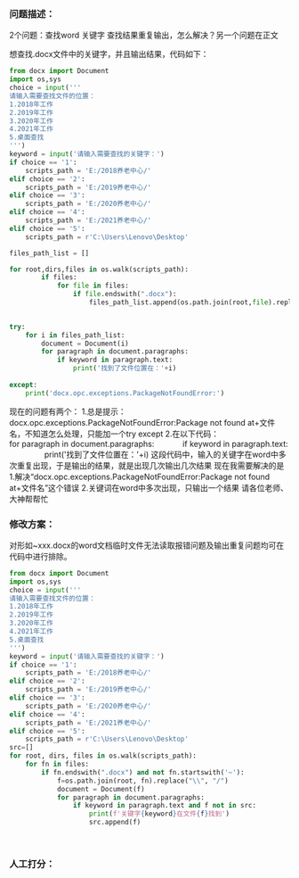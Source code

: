 ### 问题描述：
<p>2个问题：查找word 关键字 查找结果重复输出，怎么解决？另一个问题在正文</p>
想查找.docx文件中的关键字，并且输出结果，代码如下：


```python
from docx import Document
import os,sys
choice = input('''
请输入需要查找文件的位置：
1.2018年工作
2.2019年工作
3.2020年工作 
4.2021年工作
5.桌面查找
''')
keyword = input('请输入需要查找的关键字：')  
if choice == '1':
    scripts_path = 'E:/2018养老中心/'
elif choice == '2':
    scripts_path = 'E:/2019养老中心/'
elif choice == '3':
    scripts_path = 'E:/2020养老中心/'
elif choice == '4':
    scripts_path = 'E:/2021养老中心/'
elif choice == '5':
    scripts_path = r'C:\Users\Lenovo\Desktop'

files_path_list = []

for root,dirs,files in os.walk(scripts_path):
        if files:
            for file in files:
                if file.endswith(".docx"):
                    files_path_list.append(os.path.join(root,file).replace("\\","/"))
                

try:
    for i in files_path_list:
        document = Document(i)
        for paragraph in document.paragraphs:
            if keyword in paragraph.text:
                print('找到了文件位置在：'+i)
                
except:
    print('docx.opc.exceptions.PackageNotFoundError:')
```
现在的问题有两个：
1.总是提示：docx.opc.exceptions.PackageNotFoundError:Package not found at+文件名，不知道怎么处理，只能加一个try except
2.在以下代码：
for paragraph in document.paragraphs:
            if keyword in paragraph.text:
                print('找到了文件位置在：'+i)
这段代码中，输入的关键字在word中多次重复出现，于是输出的结果，就是出现几次输出几次结果
现在我需要解决的是
1.解决“docx.opc.exceptions.PackageNotFoundError:Package not found at+文件名”这个错误
2.关键词在word中多次出现，只输出一个结果
请各位老师、大神帮帮忙 
### 修改方案：
对形如~xxx.docx的word文档临时文件无法读取报错问题及输出重复问题均可在代码中进行排除。


```python
from docx import Document
import os,sys
choice = input('''
请输入需要查找文件的位置：
1.2018年工作
2.2019年工作
3.2020年工作 
4.2021年工作
5.桌面查找
''')
keyword = input('请输入需要查找的关键字：')  
if choice == '1':
    scripts_path = 'E:/2018养老中心/'
elif choice == '2':
    scripts_path = 'E:/2019养老中心/'
elif choice == '3':
    scripts_path = 'E:/2020养老中心/'
elif choice == '4':
    scripts_path = 'E:/2021养老中心/'
elif choice == '5':
    scripts_path = r'C:\Users\Lenovo\Desktop'
src=[]
for root, dirs, files in os.walk(scripts_path):    
    for fn in files:          
        if fn.endswith(".docx") and not fn.startswith('~'):
            f=os.path.join(root, fn).replace("\\", "/")            
            document = Document(f)            
            for paragraph in document.paragraphs:
                if keyword in paragraph.text and f not in src:
                    print(f'关键字{keyword}在文件{f}找到')
                    src.append(f)
```
 
### 人工打分：
